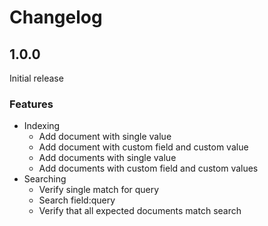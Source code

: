 # Changelog

## 1.0.0
Initial release
### Features
* Indexing
    * Add document with single value
    * Add document with custom field and custom value
    * Add documents with single value
    * Add documents with custom field and custom values
* Searching
    * Verify single match for query
    * Search field:query
    * Verify that all expected documents match search
